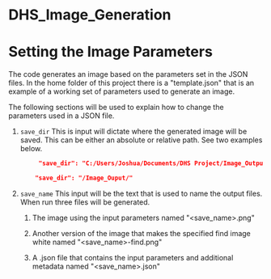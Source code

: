 # DHS_Image_Generation

# Setting the Image Parameters
The code generates an image based on the parameters set in the JSON files.
In the home folder of this project there is a "template.json" that is an example of a working set of parameters used to generate an image.

The following sections will be used to explain how to change the parameters used in a JSON file.

1. `save_dir`
    This is input will dictate where the generated image will be saved. This can be either an absolute or relative path. See two examples below.

   ```json
        "save_dir": "C:/Users/Joshua/Documents/DHS Project/Image_Output/"
   ```
    ```json
        "save_dir": "/Image_Ouput/"
   ```
2. `save_name`
    This input will be the text that is used to name the output files.
    When run three files will be generated.
    
    1. The image using the input parameters named "<save_name>.png"

    2. Another version of the image that makes the specified find image white named "<save_name>-find.png"

    3. A .json file that contains the input parameters and additional metadata named "<save_name>.json"

